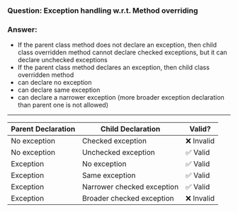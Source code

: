### Question: Exception handling w.r.t. Method overriding

### Answer:

- If the parent class method does not declare an exception, then
  child class overridden method cannot declare checked
  exceptions, but it can declare unchecked exceptions
- If the parent class method declares an exception, then child
  class overridden method
- can declare no exception
- can declare same exception
- can declare a narrower exception (more broader exception declaration than parent one is not allowed)

---

| Parent Declaration | Child Declaration          | Valid?    |
|--------------------|----------------------------|-----------|
| No exception       | Checked exception          | ❌ Invalid |
| No exception       | Unchecked exception        | ✅ Valid   |
| Exception          | No exception               | ✅ Valid   |
| Exception          | Same exception             | ✅ Valid   |
| Exception          | Narrower checked exception | ✅ Valid   |
| Exception          | Broader checked exception  | ❌ Invalid |
